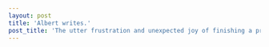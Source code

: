 ```yaml
---
layout: post
title: 'Albert writes.'
post_title: 'The utter frustration and unexpected joy of finishing a project: building (and using) a Panomicron Oxygen'
---
```



